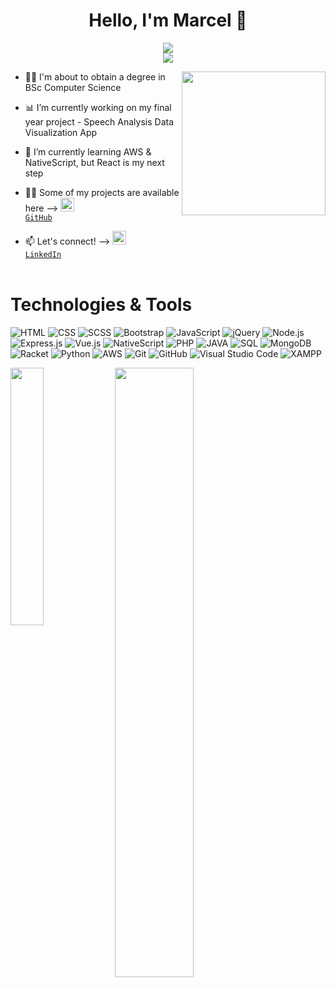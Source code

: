 <h1 align="center">Hello, I'm Marcel 👋</h1>

<p align="center">
<img src="https://komarev.com/ghpvc/?username=mkredzel&label=Profile+Views" />
<br>
<img src="https://img.shields.io/github/followers/mkredzel?style=flat&label=Followers&color=blue" />
</p>

<img align='right' src="https://media.giphy.com/media/M9gbBd9nbDrOTu1Mqx/giphy.gif" width="230">

- 👨‍🎓 I'm about to obtain a degree in BSc Computer Science 

- 📊 I’m currently working on my final year project - Speech Analysis Data Visualization App

- 🌱 I’m currently learning AWS & NativeScript, but React is my next step

- 👨‍💻 Some of my projects are available here --> <code><a href="https://github.com/mkredzel" title="GitHub Profile"><img width="22" src="https://b.thumbs.redditmedia.com/AltCa25flSy96k0VDTcXUseNPu25FWaInEl1LOvkbqs.png"> GitHub</a></code>
[](https://github.com/mkredzel)

- 📫 Let's connect! --> <code><a href="https://www.linkedin.com/in/mkredzel/" title="LinkedIn Profile"><img width="22" src="https://seeklogo.com/images/L/linkedin-icon-logo-FBADE03110-seeklogo.com.png"> LinkedIn</a></code>
<br><br>

<h1 align="left">Technologies & Tools</h1>
 
<p align="left">
 
![HTML](https://img.shields.io/badge/-HTML-05122A?style=flat&logo=HTML5)
![CSS](https://img.shields.io/badge/-CSS-05122A?style=flat&logo=CSS3&logoColor=1572B6)
![SCSS](https://img.shields.io/badge/-SCSS-05122A?style=flat&logo=sass&logoColor=CC6699)
![Bootstrap](https://img.shields.io/badge/-Bootstrap-05122A?style=flat&logo=bootstrap&logoColor=563D7C)
![JavaScript](https://img.shields.io/badge/-JavaScript-05122A?style=flat&logo=javascript)
![jQuery](https://img.shields.io/badge/-jQuery-05122A?style=flat&logo=jquery&logoColor=4479A1)
![Node.js](https://img.shields.io/badge/-Node.js-05122A?style=flat&logo=node.js)
![Express.js](https://img.shields.io/badge/-Express.js-05122A?style=flat&logo=express)
![Vue.js](https://img.shields.io/badge/-Vue.js-05122A?style=flat&logo=vue.js)
![NativeScript](https://img.shields.io/badge/-NativeScript-05122A?style=flat&logo=nativescript&logoColor=3B6DFD)
![PHP](https://img.shields.io/badge/-PHP-05122A?style=flat&logo=php)
![JAVA](https://img.shields.io/badge/-Java-05122A?style=flat&logo=java)
![SQL](https://img.shields.io/badge/-SQL-05122A?style=flat&logo=mysql)
![MongoDB](https://img.shields.io/badge/-MongoDB-05122A?style=flat&logo=mongodb)
![Racket](https://img.shields.io/badge/-Racket-05122A?style=flat&logo=racket)
![Python](https://img.shields.io/badge/-Python-05122A?style=flat&logo=python)
![AWS](https://img.shields.io/badge/-AWS-05122A?style=flat&logo=amazon-aws)
![Git](https://img.shields.io/badge/-Git-05122A?style=flat&logo=git)
![GitHub](https://img.shields.io/badge/-GitHub-05122A?style=flat&logo=github)
![Visual Studio Code](https://img.shields.io/badge/-Visual%20Studio%20Code-05122A?style=flat&logo=visual-studio-code&logoColor=007ACC)
![XAMPP](https://img.shields.io/badge/-XAMPP-05122A?style=flat&logo=xampp&logoColor=FB7A24)

</p>

<img align="left" src="https://github-readme-stats.vercel.app/api/top-langs/?username=mkredzel&theme=radical&langs_count=7&hide=racket&layout=compact" width="32.5%" />
<img align="center" src="https://github-readme-stats.vercel.app/api?username=mkredzel&show_icons=true&hide=contribs,issues&theme=radical" width="50%"/>
